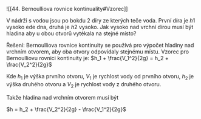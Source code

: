 ![[44. Bernoulliova rovnice kontinuality#Vzorec]]

V nádrži s vodou jsou po bokdu 2 díry ze kterých teče voda. První díra je $h1$ vysoko ede dna, druhá je $h2$ vysoko. Jak vysoko nad vrchní dírou musí být hladina aby u obou otvorů vytékala na stejné místo?

Řešení:
Bernoulliova rovnice kontinuity se používá pro výpočet hladiny nad vrchním otvorem, aby oba otvory odpovídaly stejnému místu. Vzorec pro Bernoulliovu rovnici kontinuity je: 
$h_1 + \frac{V_1^2}{2g} = h_2 + \frac{V_2^2}{2g}$ 

Kde $h_1$ je výška prvního otvoru, $V_1$ je rychlost vody od prvního otvoru, $h_2$ je výška druhého otvoru a $V_2$ je rychlost vody z druhého otvoru.

Takže hladina nad vrchním otvorem musí být 

$h = h_2 + \frac{V_2^2}{2g} - \frac{V_1^2}{2g}$
